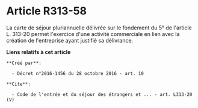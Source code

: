 # Article R313-58

La carte de séjour pluriannuelle délivrée sur le fondement du 5° de l'article L. 313-20 permet l'exercice d'une activité
commerciale en lien avec la création de l'entreprise ayant justifié sa délivrance.

**Liens relatifs à cet article**

	**Créé par**:

	  - Décret n°2016-1456 du 28 octobre 2016 - art. 10

	**Cite**:

	  - Code de l'entrée et du séjour des étrangers et ... - art. L313-20 (V)
